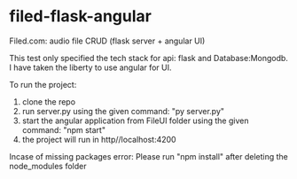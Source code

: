 # filed-flask-angular
Filed.com: audio file CRUD (flask server + angular UI) 


This test only specified the tech stack for api: flask and Database:Mongodb. I have taken the liberty to use angular for UI.

To run the project:
1. clone the repo
2. run server.py using the given command: "py server.py"
3. start the angular application from FileUI folder using the given command: "npm start"
4. the project will run in http//localhost:4200


Incase of missing packages error:
Please run "npm install" after deleting the node_modules folder

